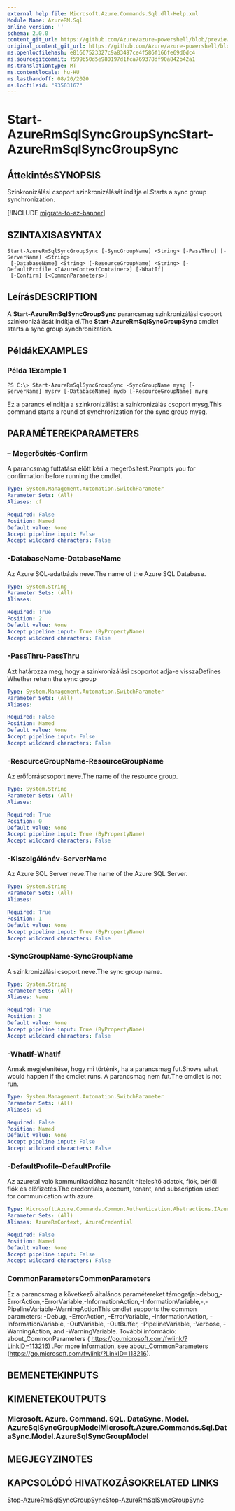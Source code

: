 ```yaml
---
external help file: Microsoft.Azure.Commands.Sql.dll-Help.xml
Module Name: AzureRM.Sql
online version: ''
schema: 2.0.0
content_git_url: https://github.com/Azure/azure-powershell/blob/preview/src/ResourceManager/Sql/Commands.Sql/help/Start-AzureRmSqlSyncGroupSync.md
original_content_git_url: https://github.com/Azure/azure-powershell/blob/preview/src/ResourceManager/Sql/Commands.Sql/help/Start-AzureRmSqlSyncGroupSync.md
ms.openlocfilehash: e81667523327c9a83497ce4f586f166fe69d0dc4
ms.sourcegitcommit: f599b50d5e980197d1fca769378df90a842b42a1
ms.translationtype: MT
ms.contentlocale: hu-HU
ms.lasthandoff: 08/20/2020
ms.locfileid: "93503167"
---
```

# <span data-ttu-id="5b1c0-101">Start-AzureRmSqlSyncGroupSync</span><span class="sxs-lookup"><span data-stu-id="5b1c0-101">Start-AzureRmSqlSyncGroupSync</span></span>

## <span data-ttu-id="5b1c0-102">Áttekintés</span><span class="sxs-lookup"><span data-stu-id="5b1c0-102">SYNOPSIS</span></span>
<span data-ttu-id="5b1c0-103">Szinkronizálási csoport szinkronizálását indítja el.</span><span class="sxs-lookup"><span data-stu-id="5b1c0-103">Starts a sync group synchronization.</span></span>

[!INCLUDE [migrate-to-az-banner](../../includes/migrate-to-az-banner.md)]

## <span data-ttu-id="5b1c0-104">SZINTAXISA</span><span class="sxs-lookup"><span data-stu-id="5b1c0-104">SYNTAX</span></span>

```
Start-AzureRmSqlSyncGroupSync [-SyncGroupName] <String> [-PassThru] [-ServerName] <String>
 [-DatabaseName] <String> [-ResourceGroupName] <String> [-DefaultProfile <IAzureContextContainer>] [-WhatIf]
 [-Confirm] [<CommonParameters>]
```

## <span data-ttu-id="5b1c0-105">Leírás</span><span class="sxs-lookup"><span data-stu-id="5b1c0-105">DESCRIPTION</span></span>
<span data-ttu-id="5b1c0-106">A **Start-AzureRmSqlSyncGroupSync** parancsmag szinkronizálási csoport szinkronizálását indítja el.</span><span class="sxs-lookup"><span data-stu-id="5b1c0-106">The **Start-AzureRmSqlSyncGroupSync** cmdlet starts a sync group synchronization.</span></span>

## <span data-ttu-id="5b1c0-107">Példák</span><span class="sxs-lookup"><span data-stu-id="5b1c0-107">EXAMPLES</span></span>

### <span data-ttu-id="5b1c0-108">Példa 1</span><span class="sxs-lookup"><span data-stu-id="5b1c0-108">Example 1</span></span>
```
PS C:\> Start-AzureRmSqlSyncGroupSync -SyncGroupName mysg [-ServerName] mysrv [-DatabaseName] mydb [-ResourceGroupName] myrg
```

<span data-ttu-id="5b1c0-109">Ez a parancs elindítja a szinkronizálást a szinkronizálás csoport mysg.</span><span class="sxs-lookup"><span data-stu-id="5b1c0-109">This command starts a round of synchronization for the sync group mysg.</span></span>

## <span data-ttu-id="5b1c0-110">PARAMÉTEREK</span><span class="sxs-lookup"><span data-stu-id="5b1c0-110">PARAMETERS</span></span>

### <span data-ttu-id="5b1c0-111">– Megerősítés</span><span class="sxs-lookup"><span data-stu-id="5b1c0-111">-Confirm</span></span>
<span data-ttu-id="5b1c0-112">A parancsmag futtatása előtt kéri a megerősítést.</span><span class="sxs-lookup"><span data-stu-id="5b1c0-112">Prompts you for confirmation before running the cmdlet.</span></span>

```yaml
Type: System.Management.Automation.SwitchParameter
Parameter Sets: (All)
Aliases: cf

Required: False
Position: Named
Default value: None
Accept pipeline input: False
Accept wildcard characters: False
```

### <span data-ttu-id="5b1c0-113">-DatabaseName</span><span class="sxs-lookup"><span data-stu-id="5b1c0-113">-DatabaseName</span></span>
<span data-ttu-id="5b1c0-114">Az Azure SQL-adatbázis neve.</span><span class="sxs-lookup"><span data-stu-id="5b1c0-114">The name of the Azure SQL Database.</span></span>

```yaml
Type: System.String
Parameter Sets: (All)
Aliases: 

Required: True
Position: 2
Default value: None
Accept pipeline input: True (ByPropertyName)
Accept wildcard characters: False
```

### <span data-ttu-id="5b1c0-115">-PassThru</span><span class="sxs-lookup"><span data-stu-id="5b1c0-115">-PassThru</span></span>
<span data-ttu-id="5b1c0-116">Azt határozza meg, hogy a szinkronizálási csoportot adja-e vissza</span><span class="sxs-lookup"><span data-stu-id="5b1c0-116">Defines Whether return the sync group</span></span>

```yaml
Type: System.Management.Automation.SwitchParameter
Parameter Sets: (All)
Aliases: 

Required: False
Position: Named
Default value: None
Accept pipeline input: False
Accept wildcard characters: False
```

### <span data-ttu-id="5b1c0-117">-ResourceGroupName</span><span class="sxs-lookup"><span data-stu-id="5b1c0-117">-ResourceGroupName</span></span>
<span data-ttu-id="5b1c0-118">Az erőforráscsoport neve.</span><span class="sxs-lookup"><span data-stu-id="5b1c0-118">The name of the resource group.</span></span>

```yaml
Type: System.String
Parameter Sets: (All)
Aliases: 

Required: True
Position: 0
Default value: None
Accept pipeline input: True (ByPropertyName)
Accept wildcard characters: False
```

### <span data-ttu-id="5b1c0-119">-Kiszolgálónév</span><span class="sxs-lookup"><span data-stu-id="5b1c0-119">-ServerName</span></span>
<span data-ttu-id="5b1c0-120">Az Azure SQL Server neve.</span><span class="sxs-lookup"><span data-stu-id="5b1c0-120">The name of the Azure SQL Server.</span></span>

```yaml
Type: System.String
Parameter Sets: (All)
Aliases: 

Required: True
Position: 1
Default value: None
Accept pipeline input: True (ByPropertyName)
Accept wildcard characters: False
```

### <span data-ttu-id="5b1c0-121">-SyncGroupName</span><span class="sxs-lookup"><span data-stu-id="5b1c0-121">-SyncGroupName</span></span>
<span data-ttu-id="5b1c0-122">A szinkronizálási csoport neve.</span><span class="sxs-lookup"><span data-stu-id="5b1c0-122">The sync group name.</span></span>

```yaml
Type: System.String
Parameter Sets: (All)
Aliases: Name

Required: True
Position: 3
Default value: None
Accept pipeline input: True (ByPropertyName)
Accept wildcard characters: False
```

### <span data-ttu-id="5b1c0-123">-WhatIf</span><span class="sxs-lookup"><span data-stu-id="5b1c0-123">-WhatIf</span></span>
<span data-ttu-id="5b1c0-124">Annak megjelenítése, hogy mi történik, ha a parancsmag fut.</span><span class="sxs-lookup"><span data-stu-id="5b1c0-124">Shows what would happen if the cmdlet runs.</span></span>
<span data-ttu-id="5b1c0-125">A parancsmag nem fut.</span><span class="sxs-lookup"><span data-stu-id="5b1c0-125">The cmdlet is not run.</span></span>

```yaml
Type: System.Management.Automation.SwitchParameter
Parameter Sets: (All)
Aliases: wi

Required: False
Position: Named
Default value: None
Accept pipeline input: False
Accept wildcard characters: False
```

### <span data-ttu-id="5b1c0-126">-DefaultProfile</span><span class="sxs-lookup"><span data-stu-id="5b1c0-126">-DefaultProfile</span></span>
<span data-ttu-id="5b1c0-127">Az azuretal való kommunikációhoz használt hitelesítő adatok, fiók, bérlői fiók és előfizetés.</span><span class="sxs-lookup"><span data-stu-id="5b1c0-127">The credentials, account, tenant, and subscription used for communication with azure.</span></span>

```yaml
Type: Microsoft.Azure.Commands.Common.Authentication.Abstractions.IAzureContextContainer
Parameter Sets: (All)
Aliases: AzureRmContext, AzureCredential

Required: False
Position: Named
Default value: None
Accept pipeline input: False
Accept wildcard characters: False
```

### <span data-ttu-id="5b1c0-128">CommonParameters</span><span class="sxs-lookup"><span data-stu-id="5b1c0-128">CommonParameters</span></span>
<span data-ttu-id="5b1c0-129">Ez a parancsmag a következő általános paramétereket támogatja:-debug,-ErrorAction,-ErrorVariable,-InformationAction,-InformationVariable,-,-PipelineVariable-WarningAction</span><span class="sxs-lookup"><span data-stu-id="5b1c0-129">This cmdlet supports the common parameters: -Debug, -ErrorAction, -ErrorVariable, -InformationAction, -InformationVariable, -OutVariable, -OutBuffer, -PipelineVariable, -Verbose, -WarningAction, and -WarningVariable.</span></span> <span data-ttu-id="5b1c0-130">További információ: about_CommonParameters ( https://go.microsoft.com/fwlink/?LinkID=113216) .</span><span class="sxs-lookup"><span data-stu-id="5b1c0-130">For more information, see about_CommonParameters (https://go.microsoft.com/fwlink/?LinkID=113216).</span></span>

## <span data-ttu-id="5b1c0-131">BEMENETEK</span><span class="sxs-lookup"><span data-stu-id="5b1c0-131">INPUTS</span></span>

## <span data-ttu-id="5b1c0-132">KIMENETEK</span><span class="sxs-lookup"><span data-stu-id="5b1c0-132">OUTPUTS</span></span>

### <span data-ttu-id="5b1c0-133">Microsoft. Azure. Command. SQL. DataSync. Model. AzureSqlSyncGroupModel</span><span class="sxs-lookup"><span data-stu-id="5b1c0-133">Microsoft.Azure.Commands.Sql.DataSync.Model.AzureSqlSyncGroupModel</span></span>

## <span data-ttu-id="5b1c0-134">MEGJEGYZI</span><span class="sxs-lookup"><span data-stu-id="5b1c0-134">NOTES</span></span>

## <span data-ttu-id="5b1c0-135">KAPCSOLÓDÓ HIVATKOZÁSOK</span><span class="sxs-lookup"><span data-stu-id="5b1c0-135">RELATED LINKS</span></span>

[<span data-ttu-id="5b1c0-136">Stop-AzureRmSqlSyncGroupSync</span><span class="sxs-lookup"><span data-stu-id="5b1c0-136">Stop-AzureRmSqlSyncGroupSync</span></span>](./Stop-AzureRmSqlSyncGroupSync.md)


